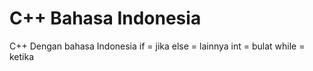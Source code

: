 # C++ Bahasa Indonesia
C++ Dengan bahasa Indonesia
if = jika
else = lainnya
int = bulat
while = ketika
